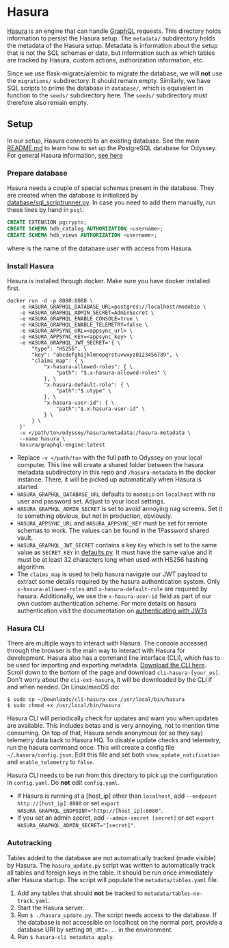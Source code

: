 # Hasura

[Hasura](https://hasura.io) is an engine that can handle [GraphQL](https://graphql.org) requests. This directory holds information to persist the Hasura setup. The `metadata/` subdirectory holds the metadata of the Hasura setup. Metadata is information about the setup that is not the SQL schemas or data, but information such as which tables are tracked by Hasura, custom actions, authorization information, etc.

Since we use flask-migrate/alembic to migrate the database, we will **not** use the `migrations/` subdirectory. It should remain empty. Similarly, we have SQL scripts to prime the database in `database/`, which is equivalent in function to the `seeds/` subdirectory here. The `seeds/` subdirectory must therefore also remain empty.

## Setup

In our setup, Hasura connects to an existing database. See the main [README.md](../README.md) to learn how to set up the PostgreSQL database for Odyssey. For general Hasura information, [see here](https://hasura.io/docs/1.0/graphql/core/index.html)

### Prepare database

Hasura needs a couple of special schemas present in the database. They are created when the database is initialized by [database/sql_scriptrunner.py](../database/sql_scriptrunner.py). In case you need to add them manually, run these lines by hand in `psql`:

```sql
CREATE EXTENSION pgcrypto;
CREATE SCHEMA hdb_catalog AUTHORIZATION <username>;
CREATE SCHEMA hdb_views AUTHORIZATION <username>;
```
where <username> is the name of the database user with access from Hasura.

### Install Hasura

Hasura is installed through docker. Make sure you have docker installed first.

```shell
docker run -d -p 8080:8080 \
    -e HASURA_GRAPHQL_DATABASE_URL=postgres://localhost/modobio \
    -e HASURA_GRAPHQL_ADMIN_SECRET=AdminSecret \
    -e HASURA_GRAPHQL_ENABLE_CONSOLE=true \
    -e HASURA_GRAPHQL_ENABLE_TELEMETRY=false \
	-e HASURA_APPSYNC_URL=<appsync_url> \
	-e HASURA_APPSYNC_KEY=<appsync_key> \
    -e HASURA_GRAPHQL_JWT_SECRET='{ \
        "type": "HS256", \
        "key": "abcdefghijklmnopqrstuvwxyz0123456789", \
        "claims_map": { \
            "x-hasura-allowed-roles": { \
                "path": "$.x-hasura-allowed-roles" \
            }, \
            "x-hasura-default-role": { \
                "path":"$.utype" \
            }, \
            "x-hasura-user-id": { \
                "path":"$.x-hasura-user-id" \
            } \
        } \
    }'
    -v </path/to>/odyssey/hasura/metadata:/hasura-metadata \
    --name hasura \
    hasura/graphql-engine:latest
```

- Replace `-v </path/to>` with the full path to Odyssey on your local computer. This line will create a shared folder between the hasura metadata subdirectory in this repo and `/hasura-metadata` in the docker instance. There, it will be picked up automatically when Hasura is started.
- `HASURA_GRAPHQL_DATABASE_URL` defaults to `modobio` on `localhost` with no user and password set. Adjust to your local settings.
- `HASURA_GRAPHQL_ADMIN_SECRET` is set to avoid annoying nag screens. Set it to something obvious, but not in production, obviously.
- `HASURA_APPSYNC_URL` and `HASURA_APPSYNC_KEY` must be set for remote schemas to work. The values can be found in the 1Password shared vault.
- `HASURA_GRAPHQL_JWT_SECRET` contains a key `Key` which is set to the same value as `SECRET_KEY` in [defaults.py](../src/odyssey/defaults.py). It must have the same value and it must be at least 32 characters long when used with HS256 hashing algorithm.
- The `claims_map` is used to help hasura navigate our JWT payload to extract some details required by the hasura authentication system. Only `x-hasura-allowed-roles` and `x-hasura-default-role` are required by hasura. Additionally, we use the `x-hasura-user-id` field as part of our own custom authentication scheme. For more details on hasura authentication visit the documentation on [authenticating with JWTs](https://hasura.io/docs/latest/graphql/core/auth/authentication/jwt.html)

### Hasura CLI

There are multiple ways to interact with Hasura. The console accessed through the browser is the main way to interact with Hasura for development. Hasura also has a command line interface (CLI), which has to be used for importing and exporting metadata. [Download the CLI here](https://github.com/hasura/graphql-engine/releases/latest). Scroll down to the bottom of the page and download `cli-hasura-[your_os]`. Don't worry about the `cli-ext-hasura`, it will be downloaded by the CLI if and when needed. On Linux/macOS do:

```shell
$ sudo cp ~/Downloads/cli-hasura-xxx /usr/local/bin/hasura
$ sudo chmod +x /usr/local/bin/hasura
```

Hasura CLI will periodically check for updates and warn you when updates are available. This includes betas and is very annoying, not to mention time consuming. On top of that, Hasura sends anonymous (or so they say) telemetry data back to Hasura HQ. To disable update checks and telemetry, run the hasura command once. This will create a config file `~/.hasura/config.json`. Edit this file and set both `show_update_notification` and `enable_telemetry` to `false`.

Hasura CLI needs to be run from this directory to pick up the configuration in `config.yaml`. Do **not** edit `config.yaml`.

- If Hasura is running at a \[host_ip\] other than `localhost`, add `--endpoint http://[host_ip]:8080` or set `export HASURA_GRAPHQL_ENDPOINT="http://[host_ip]:8080"`.
- If you set an admin secret, add `--admin-secret [secret]` or set `export HASURA_GRAPHQL_ADMIN_SECRET="[secret]"`.

### Autotracking

Tables added to the database are not automatically tracked (made visible) by Hasura. The `hasura_update.py` script was written to automatically track all tables and foreign keys in the table. It should be run once immediately after Hasura startup. The script will populate the `metadata/tables.yaml` file.

1. Add any tables that should **not** be tracked to `metadata/tables-no-track.yaml`.
2. Start the Hasura server.
3. Run `$ ./hasura_update.py`. The script needs access to the database. If the database is not accessible on localhost on the normal port, provide a database URI by setting `DB_URI=...` in the environment.
4. Run `$ hasura-cli metadata apply`.
